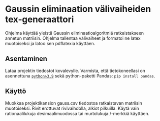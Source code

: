 # Gaussin eliminaation välivaiheiden tex-generaattori

Ohjelma käyttää yleistä Gaussin eliminaatioalgoritmiä ratkaistakseen annetun matriisin.
Ohjelma tallentaa välivaiheet ja formatoi ne latex muotoiseksi ja latoo sen pdflatexia käyttäen.

## Asentaminen

Lataa projektin tiedostot kovalevylle.
Varmista, että tietokoneellasi on asennettuna [`python>3.9`](https://www.python.org/downloads/) sekä python-paketti Pandas: `pip install pandas`.

## Käyttö

Muokkaa projektikansion gauss.csv tiedostoa ratkaistavan matriisin muotoiseksi. Rivit erottuvat rivivaihdolla, alkiot pilkuilla. Käytä vain rationaalilukuja desimaalimuodossa tai murtolukuja /-merkkiä käyttäen.
